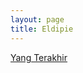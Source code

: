 ```yaml
---
layout: page
title: Eldipie
---
```


<div class="htl">
  <a href="/yangterakhir-eldipie">
Yang Terakhir
  </a>
</div>
